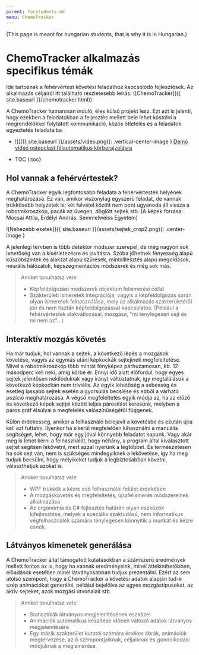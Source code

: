 ```yaml
---
parent: forstudents.md
menu: ChemoTracker
---
```


(This page is meant for hungarian students, that is why it is in Hungarian.)

# ChemoTracker alkalmazás specifikus témák

Ide tartoznak a fehérvértest követési feladathoz kapcsolódó fejlesztések. Az alkalmazás céljairól itt található részletesebb leírás: ([ChemoTracker]({{ site.baseurl }}/chemotracker.html))

A ChemoTracker hamarosan induló, éles külső projekt lesz. Ezt azt is jelenti, hogy ezekben a feladatokban a feljesztés mellett bele lehet kóstolni a megrendelőkkel folytatott kommunikáció, közös ötletelés és a feladatok egyeztetés feladataiba.

* ![]({{ site.baseurl }}/assets/video.png){: .vertical-center-image } [Demó videó osteoclast félautomatikus körberajzolásra](https://youtu.be/e-VF6DXkxzM)

* TOC
{:toc}

## Hol vannak a fehérvértestek?

A ChemoTracker egyik legfontosabb feladata a fehérvértestek helyének meghatározása. Ez van, amikor viszonylag egyszerű feladat, de vannak trükkösebb helyzetek is: két felvétel között nem pont ugyanoda áll vissza a robotmikroszkóp, pacák az üvegen, döglött sejtek stb. (A képek forrása: Mócsai Attila, Erdélyi András, Semmelweiss Egyetem)

![Nehezebb esetek]({{ site.baseurl }}/assets/sejtek_crop2.png){: .center-image }

A jelenlegi tervben is több detektor módszer szerepel, de még nagyon sok lehetőség van a kísérletezésre és javításra. Szóba jöhetnek fényesség alapú küszöbszintek és alakzat alapú szűrések, mintaillesztés alapú megoldások, neurális hálózatok, képszegmentációs módszerek és még sok más.

> Amiket tanulhatsz vele:
>
>   * Képfeldolgozási módszerek objektum felismerési céllal
>   * Szakterületi ismeretek integrációja, vagyis a képfeldolgozás során olyan ismeretek felhasználása, mely az alkalmazás szakterületéről jön és nem tisztán képfeldolgozással kapcsolatos. (Például a fehérvértestek alakváltozásai, mozgása, "mi ténylegesen sejt és mi nem az"...)

## Interaktív mozgás követés

Ha már tudjuk, hol vannak a sejtek, a következő lépés a mozgások követése, vagyis az egymás utáni képkockák sejtejinek megfeleltetése. Mivel a robotmikroszkóp több mintát fényképez párhuzamosan, kb. 12 másodperc kell neki, amíg körbe ér. Ennyi idő alatt előfordul, hogy egyes sejtek jelentősen nekilódulnak vagy irányt változtatnak, így megtalálásuk a következő képkockán nem triviális. Az egyik lehetőség a sebesség és esetleg lassabb sejtek esetén a gyorsulás becslése és ebből a várható pozíció meghatározása. A végső megfeleltetés egyik módja az, ha az előző és következő képek sejtjei között teljes párosítást keresünk, melyben a páros gráf élsúlyai a megfelelés valószínűségétől függenek.

Külön érdekesség, amikor a felhasználó belejavít a követésbe és ezután újra kell azt futtatni. Ilyenkor ha sikerül megfelelően kihasználni a manuális segítséget, lehet, hogy már egy jóval könnyebb feladatot kapunk. Vagy akár meg is lehet kérni a felhasználót, hogy néhány, a program által kiválasztott sejtet segítsen lekövetni, mert azzal nyerünk a legtöbbet. És természetesen ha sok sejt van, nem is szükséges mindegyiknek a lekövetése, így ha meg tudjuk becsülni, hogy melyikeket tudjuk a legbiztosabban követni, választhatjuk azokat is.

> Amiket tanulhatsz vele:
>
>   * WPF trükkök a kézre eső felhasználói felület érdekében
>   * A mozgáskövetés és megfeleltetés, újrafelismerés módszereinek alkalmazása
>   * Az ergonómia és C# fejlesztés határán olyan eszközök kifejlesztése, melyek a speciális szaktudású, nem informatikus végfelhasználók számára ténylegesen könnyítik a munkát és kézre esnek.

## Látványos kimenetek generálása

A ChemoTracker által támogatott kutatásokban a számszerű eredmények mellett fontos az is, hogy ha vannak eredményeink, minél áttekinthetőbben, előadások esetében minél látványosabban tudjuk prezentálni. Ezért az sem utolsó szempont, hogy a ChemoTracker a követési adatok alapján tud-e szép animációkat generálni, például bejelölve az egyes mozgástípusokat, az aktív sejteket, azok mozgási útvonalait stb.

> Amiket tanulhatsz vele:
>
>   * Statisztikák látványos megjelenítésének eszközei
>   * Animációk automatikus készítése időben változó adatok látványos megjelenítésére
>   * Egy másik szakterület kutatói számára értékes ábrák, animációk megtervezése, az ő szempontjaiknak, céljaiknak és gondolkodási módjuknak a megismerése.
